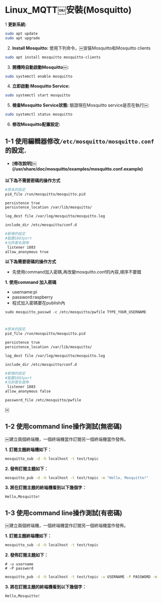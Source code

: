 # Linux_MQTT￼安裝(Mosquitto)

1 **更新系統:**

```bash
sudo apt update
sudo apt upgrade
```

2. **Install Mosquitto:**
使用下列命令，￼安裝Mosquitto和Mosquitto clients
   
```bash
sudo apt install mosquitto mosquitto-clients
```

3. **開機時自動啟動Mosquitto￼:**
   
```bash
sudo systemctl enable mosquitto
```

4. **立即啟動 Mosquitto Service:**

```bash
sudo systemctl start mosquitto
```

5. **檢查Mosquitto Service狀態:**
   驗證現在Mosquitto service是否在執行￼:
```bash
sudo systemctl status mosquitto
```

6. **修改Mosquitto配置設定:**

## 1-1 使用編輯器修改`/etc/mosquitto/mosquitto.conf`的設定.
    
- #### [修改說明]￼(/usr/share/doc/mosquitto/examples/mosquitto.conf.example)

**以下為不需要密碼的操作方式**

```bash
#原本的設定
pid_file /run/mosquitto/mosquitto.pid

persistence true
persistence_location /var/lib/mosquitto/

log_dest file /var/log/mosquitto/mosquitto.log

include_dir /etc/mosquitto/conf.d

#新增的設定
#監聽1883port
#允許匿名發佈
￼listener 1883 
allow_anonymous true

```

**以下為需要密碼的操作方式**

- 先使用command加入密碼,再改變mosquitto.conf的內容,順序不要錯

**1. 使用command 加入密碼**
- username:pi
- password:raspberry
- 程式加入密碼要在publish內

```
sudo mosquitto_passwd -c /etc/mosquitto/pwfile TYPE_YOUR_USERNAME
```



```bash


#原本的設定
pid_file /run/mosquitto/mosquitto.pid

persistence true
persistence_location /var/lib/mosquitto/

log_dest file /var/log/mosquitto/mosquitto.log

include_dir /etc/mosquitto/conf.d

#新增的設定
#監聽1883port
#允許匿名發佈
￼listener 1883 
allow_anonymous false

password_file /etc/mosquitto/pwfile
```




￼
## 1-2 使用command line操作測試(無密碼)
￼建立兩個終端機，一個終端機當作訂閱另一個終端機當作發佈。

**1. 訂閱主題終端機如下：**

```bash
mosquitto_sub -d -h localhost -t test/topic
```

**2. 發佈訂閱主題如下：**

```bash
mosquitto_pub -d -h localhost -t test/topic -m "Hello, Mosquitto!"
```

**3. 將在訂閱主題的終端機看到以下幾個字：**

```
Hello,Mosquitto!
```

## 1-3 使用command line操作測試(有密碼)

￼建立兩個終端機，一個終端機當作訂閱另一個終端機當作發佈。

**1. 訂閱主題終端機如下：**

```bash
mosquitto_sub -d -h localhost -t test/topic
```

**2. 發佈訂閱主題如下：**

```base
# -u username
# -P password
```

```bash
mosquitto_pub -d -h localhost -t test/topic -u USERNAME -P PASSWORD -m "Hello, Mosquitto!"
```

**3. 將在訂閱主題的終端機看到以下幾個字：**

```
Hello,Mosquitto!
```
